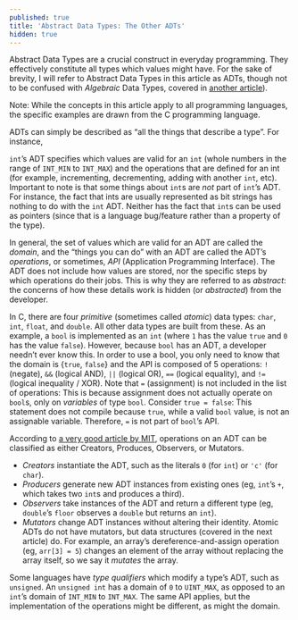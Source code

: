 ```yaml
---
published: true
title: 'Abstract Data Types: The Other ADTs'
hidden: true
---
```

Abstract Data Types are a crucial construct in everyday programming. They effectively constitute all types which values might have. For the sake of brevity, I will refer to Abstract Data Types in this article as ADTs, though not to be confused with _Algebraic_ Data Types, covered in [another article](https://ethanbell.me/algebraic-data-types/)).

Note: While the concepts in this article apply to all programming languages, the specific examples are drawn from the C programming language.

ADTs can simply be described as “all the things that describe a type”. For instance, 

`int`’s ADT specifies which values are valid for an `int` (whole numbers in the range of `INT_MIN` to `INT_MAX`) and the operations that are defined for an int (for example, incrementing, decrementing, adding with another `int`, etc). Important to note is that some things about `int`s are _not_ part of `int`’s ADT. For instance, the fact that ints are usually represented as bit strings has nothing to do with the `int` ADT. Neither has the fact that `int`s can be used as pointers (since that is a language bug/feature rather than a property of the type).

In general, the set of values which are valid for an ADT are called the _domain_, and the “things you can do” with an ADT are called the ADT’s _operations_, or sometimes, _API_ (Application Programming Interface). The ADT does not include how values are stored, nor the specific steps by which operations do their jobs. This is why they are referred to as _abstract_: the concerns of how these details work is hidden (or _abstracted_) from the developer.

In C, there are four _primitive_ (sometimes called _atomic_) data types: `char`, `int`, `float`, and `double`. All other data types are built from these. As an example, a `bool` is implemented as an `int` (where `1` has the value `true` and `0` has the value `false`). However, because `bool` has an ADT, a developer needn’t ever know this. In order to use a bool, you only need to know that the domain is {`true`, `false`} and the API is composed of 5 operations: `!` (negate), `&&` (logical AND), `||` (logical OR), `==` (logical equality), and `!=` (logical inequality / XOR). Note that `=` (assignment) is not included in the list of operations: This is because assignment does not actually operate on `bool`s, only on _variables_ of type `bool`. Consider `true = false`: This statement does not compile because `true`, while a valid `bool` value, is not an assignable variable. Therefore, `=` is not part of `bool`’s API.

According to [a very good article by MIT](https://web.archive.org/web/20180922184253/http://web.mit.edu/6.005/www/fa14/classes/08-abstract-data-types/), operations on an ADT can be classified as either Creators, Produces, Observers, or Mutators.



*   _Creators_ instantiate the ADT, such as the literals `0` (for `int`) or `'c'` (for `char`). 
*   _Producers_ generate new ADT instances from existing ones (eg, `int`’s `+`, which takes two `int`s and produces a third).
*   _Observers_ take instances of the ADT and return a different type (eg, `double`’s `floor` observes a `double` but returns an `int`).
*   _Mutators_ change ADT instances without altering their identity. Atomic ADTs do not have mutators, but data structures (covered in the next article) do. For example, an array’s dereference-and-assign operation (eg, `arr[3] = 5`) changes an element of the array without replacing the array itself, so we say it _mutates_ the array.

Some languages have _type qualifiers_ which modify a type’s ADT, such as `unsigned`. An `unsigned int` has a domain of `0` to `UINT_MAX`, as opposed to an `int`’s domain of `INT_MIN` to `INT_MAX`. The same API applies, but the implementation of the operations might be different, as might the domain.
